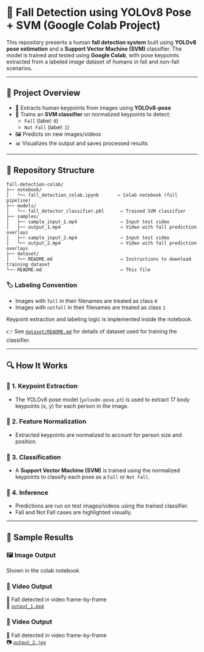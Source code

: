 # 🤖 Fall Detection using YOLOv8 Pose + SVM (Google Colab Project)

This repository presents a human **fall detection system** built using **YOLOv8 pose estimation** and a **Support Vector Machine (SVM)** classifier. The model is trained and tested using **Google Colab**, with pose keypoints extracted from a labeled image dataset of humans in fall and non-fall scenarios.

---

## 📌 Project Overview

- 🧍 Extracts human keypoints from images using **YOLOv8-pose**
- 🧠 Trains an **SVM classifier** on normalized keypoints to detect:
  - `Fall` (label: `0`)
  - `Not Fall` (label: `1`)
- 🖼️ Predicts on new images/videos
- 📊 Visualizes the output and saves processed results

---

## 📁 Repository Structure

```text
fall-detection-colab/
├── notebook/
│   └── fall_detection_colab.ipynb       ← Colab notebook (full pipeline)
├── models/
│   └── fall_detector_classifier.pkl      ← Trained SVM classifier
├── samples/
│   ├── sample_input_1.mp4                ← Input test video
│   ├── output_1.mp4                      ← Video with fall prediction overlays
│   ├── sample_input_2.mp4                ← Input test video
│   └── output_2.mp4                      ← Video with fall prediction overlays
├── dataset/
│   └── README.md                         ← Instructions to download training dataset
└── README.md                             ← This file
```

### 🏷️ Labeling Convention

- Images with `fall` in their filenames are treated as class `0`
- Images with `notfall` in their filenames are treated as class `1`

Keypoint extraction and labeling logic is implemented inside the notebook.

👉 See [`dataset/README.md`](dataset/README.md) for details of dataset used for training the classifier.

---

## 🔍 How It Works

### 🔹 1. Keypoint Extraction

- The YOLOv8 pose model (`yolov8n-pose.pt`) is used to extract 17 body keypoints (x, y) for each person in the image.

### 🔹 2. Feature Normalization

- Extracted keypoints are normalized to account for person size and position.

### 🔹 3. Classification

- A **Support Vector Machine (SVM)** is trained using the normalized keypoints to classify each pose as a `Fall` or `Not Fall`.

### 🔹 4. Inference

- Predictions are run on test images/videos using the trained classifier.
- Fall and Not Fall cases are highlighted visually.

---

## 📸 Sample Results

### 🖼️ Image Output  
Shown in the colab notebook

### 🎥 Video Output  
🧍 Fall detected in video frame-by-frame  
📁 [`output_1.mp4`](samples/output_1.mp4)

### 🎥 Video Output  
🧍 Fall detected in video frame-by-frame  
📷 [`output_2.jpg`](samples/output_2.jpg)

